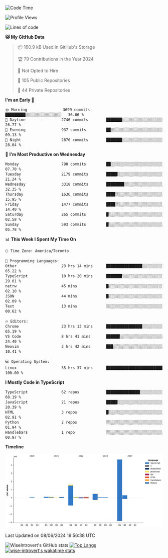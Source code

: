 <!--START_SECTION:waka-->
![Code Time](http://img.shields.io/badge/Code%20Time-1%2C691%20hrs%206%20mins-blue)

![Profile Views](http://img.shields.io/badge/Profile%20Views-5-blue)

![Lines of code](https://img.shields.io/badge/From%20Hello%20World%20I%27ve%20Written-7.7%20million%20lines%20of%20code-blue)

**🐱 My GitHub Data** 

> 📦 160.9 kB Used in GitHub's Storage 
 > 
> 🏆 79 Contributions in the Year 2024
 > 
> 🚫 Not Opted to Hire
 > 
> 📜 105 Public Repositories 
 > 
> 🔑 44 Private Repositories 
 > 
**I'm an Early 🐤** 

```text
🌞 Morning                3699 commits        █████████░░░░░░░░░░░░░░░░   36.06 % 
🌆 Daytime                2746 commits        ███████░░░░░░░░░░░░░░░░░░   26.77 % 
🌃 Evening                937 commits         ██░░░░░░░░░░░░░░░░░░░░░░░   09.13 % 
🌙 Night                  2876 commits        ███████░░░░░░░░░░░░░░░░░░   28.04 % 
```
📅 **I'm Most Productive on Wednesday** 

```text
Monday                   790 commits         ██░░░░░░░░░░░░░░░░░░░░░░░   07.70 % 
Tuesday                  2179 commits        █████░░░░░░░░░░░░░░░░░░░░   21.24 % 
Wednesday                3318 commits        ████████░░░░░░░░░░░░░░░░░   32.35 % 
Thursday                 1636 commits        ████░░░░░░░░░░░░░░░░░░░░░   15.95 % 
Friday                   1477 commits        ████░░░░░░░░░░░░░░░░░░░░░   14.40 % 
Saturday                 265 commits         █░░░░░░░░░░░░░░░░░░░░░░░░   02.58 % 
Sunday                   593 commits         █░░░░░░░░░░░░░░░░░░░░░░░░   05.78 % 
```


📊 **This Week I Spent My Time On** 

```text
🕑︎ Time Zone: America/Toronto

💬 Programming Languages: 
Other                    23 hrs 14 mins      ████████████████░░░░░░░░░   65.22 % 
TypeScript               10 hrs 20 mins      ███████░░░░░░░░░░░░░░░░░░   29.01 % 
netrw                    45 mins             █░░░░░░░░░░░░░░░░░░░░░░░░   02.10 % 
JSON                     44 mins             █░░░░░░░░░░░░░░░░░░░░░░░░   02.09 % 
Text                     13 mins             ░░░░░░░░░░░░░░░░░░░░░░░░░   00.62 % 

🔥 Editors: 
Chrome                   23 hrs 13 mins      ████████████████░░░░░░░░░   65.19 % 
VS Code                  8 hrs 41 mins       ██████░░░░░░░░░░░░░░░░░░░   24.40 % 
Neovim                   3 hrs 42 mins       ███░░░░░░░░░░░░░░░░░░░░░░   10.41 % 

💻 Operating System: 
Linux                    35 hrs 37 mins      █████████████████████████   100.00 % 
```

**I Mostly Code in TypeScript** 

```text
TypeScript               62 repos            ███████████████░░░░░░░░░░   60.19 % 
JavaScript               21 repos            █████░░░░░░░░░░░░░░░░░░░░   20.39 % 
HTML                     3 repos             █░░░░░░░░░░░░░░░░░░░░░░░░   02.91 % 
Python                   2 repos             ░░░░░░░░░░░░░░░░░░░░░░░░░   01.94 % 
Handlebars               1 repo              ░░░░░░░░░░░░░░░░░░░░░░░░░   00.97 % 
```



**Timeline**

![Lines of Code chart](https://raw.githubusercontent.com/wise-introvert/wise-introvert/master/assets/bar_graph.png)


 Last Updated on 08/06/2024 19:56:38 UTC
<!--END_SECTION:waka-->

![WiseIntrovert's GitHub stats](https://github-readme-stats.vercel.app/api?username=wise-introvert&count_private=true&show_icons=true)
[![Top Langs](https://github-readme-stats.vercel.app/api/top-langs/?username=wise-introvert&langs_count=10)](https://github.com/anuraghazra/github-readme-stats)
[![wise-introvert's wakatime stats](https://github-readme-stats.vercel.app/api/wakatime?username=wiseintrovert)](https://github.com/anuraghazra/github-readme-stats)
